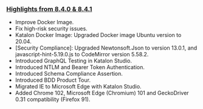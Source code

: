 ### [Highlights from 8.4.0 & 8.4.1](https://docs.katalon.com/katalon-studio/new/version-8x.html)

* Improve Docker Image.
* Fix high-risk security issues.
* Katalon Docker Image: Upgraded Docker image Ubuntu version to 20.04.
* [Security Compliance]: Upgraded Newtonsoft.Json to version 13.0.1, and javascript-hint-5.19.0.js to CodeMirror version 5.58.2.
* Introduced GraphQL Testing in Katalon Studio. 
* Introduced NTLM and Bearer Token Authentication.
* Introduced Schema Compliance Assertion.
* Introduced BDD Product Tour.
* Migrated IE to Microsoft Edge with Katalon Studio.
* Added Chrome 102, Microsoft Edge (Chromium) 101 and GeckoDriver 0.31 compatibility (Firefox 91).
